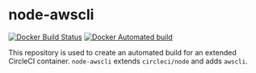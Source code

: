 # node-awscli

[![Docker Build Status](https://img.shields.io/docker/build/minn/node-awscli.svg)](https://hub.docker.com/r/minn/node-awscli/) [![Docker Automated build](https://img.shields.io/docker/automated/minn/node-awscli.svg)](https://hub.docker.com/r/minn/node-awscli/builds/)

This repository is used to create an automated build for an extended CircleCI container.
`node-awscli` extends `circleci/node` and adds `awscli`.